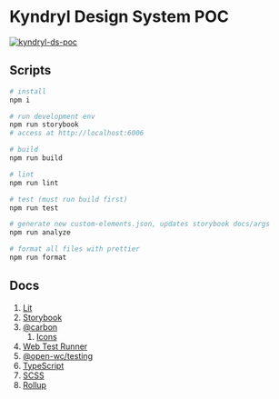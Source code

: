 # Kyndryl Design System POC

[![kyndryl-ds-poc](https://github.com/frodesigns/kyndryl-ds-poc/actions/workflows/actions.yml/badge.svg)](https://github.com/frodesigns/kyndryl-ds-poc/actions/workflows/actions.yml)

## Scripts

```bash
# install
npm i

# run development env
npm run storybook
# access at http://localhost:6006

# build
npm run build

# lint
npm run lint

# test (must run build first)
npm run test

# generate new custom-elements.json, updates storybook docs/args
npm run analyze

# format all files with prettier
npm run format
```

## Docs

1. [Lit](https://lit.dev/docs/)
1. [Storybook](https://storybook.js.org/docs/web-components/)
1. [@carbon](https://github.com/carbon-design-system/carbon)
   1. [Icons](https://github.com/carbon-design-system/carbon/tree/main/packages/icons)
1. [Web Test Runner](https://modern-web.dev/docs/test-runner/overview/)
1. [@open-wc/testing](https://open-wc.org/docs/testing/testing-package/)
1. [TypeScript](https://www.typescriptlang.org/docs/)
1. [SCSS](https://sass-lang.com/guide)
1. [Rollup](https://rollupjs.org/guide/en/)
